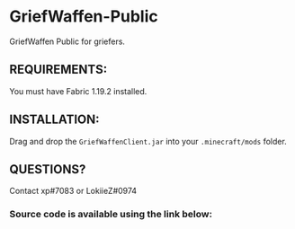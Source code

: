 # GriefWaffen-Public

GriefWaffen Public for griefers.

## REQUIREMENTS: ##
You must have Fabric 1.19.2 installed.

## INSTALLATION: ##
Drag and drop the `GriefWaffenClient.jar` into your `.minecraft/mods` folder.

## QUESTIONS? ##
Contact xp#7083 or LokiieZ#0974

### Source code is available using the link below: ###

